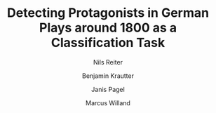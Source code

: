 ---
layout: pub
type: inproceedings
title: "Detecting Protagonists in German Plays around 1800 as a Classification Task"
author:
- Nils Reiter
- Benjamin Krautter
- Janis Pagel
- Marcus Willand
booktitle: "Proceedings of EADH"
year: 2018
month: 12
toappear: true
---